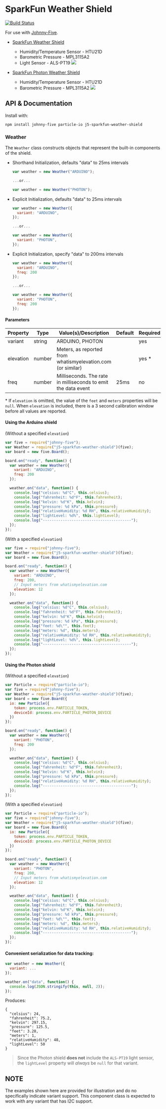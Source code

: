 # SparkFun Weather Shield


[![Build Status](https://travis-ci.org/rwaldron/j5-sparkfun-weather-shield.svg?branch=master)](https://travis-ci.org/rwaldron/j5-sparkfun-weather-shield)

For use with [Johnny-Five](https://github.com/rwaldron/johnny-five).


- [SparkFun Weather Shield](https://www.sparkfun.com/products/12081)
  + Humidity/Temperature Sensor - HTU21D
  + Barometric Pressure - MPL3115A2
  + Light Sensor - ALS-PT19
  ![](https://cdn.sparkfun.com//assets/parts/8/7/0/7/12081-01.jpg)
  
- [SparkFun Photon Weather Shield](https://www.sparkfun.com/products/13630)
  + Humidity/Temperature Sensor - HTU21D
  + Barometric Pressure - MPL3115A2
  ![](https://cdn.sparkfun.com//assets/parts/1/1/0/1/7/13630-01a.jpg)

## API & Documentation

Install with: 

```
npm install johnny-five particle-io j5-sparkfun-weather-shield
```


### Weather 

The `Weather` class constructs objects that represent the built-in components of the shield.

- Shorthand Initialization, defaults "data" to 25ms intervals
  ```js
  var weather = new Weather("ARDUINO");

  ...or...

  var weather = new Weather("PHOTON");
  ```

- Explicit Initialization, defaults "data" to 25ms intervals
  ```js
  var weather = new Weather({
    variant: "ARDUINO",
  });

  ...or...
  
  var weather = new Weather({
    variant: "PHOTON",
  });
  ```

- Explicit Initialization, specify "data" to 200ms intervals
  ```js
  var weather = new Weather({
    variant: "ARDUINO",
    freq: 200
  });

  ...or...

  var weather = new Weather({
    variant: "PHOTON",
    freq: 200
  });
  ```




#### Parameters

| Property   | Type      | Value(s)/Description      | Default | Required |
|------------|-----------|---------------------------|---------|----------|
| variant    | string    | ARDUINO, PHOTON           |         | yes      |
| elevation  | number    | Meters, as reported from whatismyelevation.com (or similar)           |         | yes \*      |
| freq       | number    | Milliseconds. The rate in milliseconds to emit the data event |    25ms     | no      |


\* If `elevation` is omitted, the value of the `feet` and `meters` properties will be `null`. When `elevation` is included, there is a 3 second calibration window before all values are reported.


#### Using the Arduino shield

(Without a specified `elevation`)

```js
var five = require("johnny-five");
var Weather = require("j5-sparkfun-weather-shield")(five);
var board = new five.Board();

board.on("ready", function() {
  var weather = new Weather({
    variant: "ARDUINO",
    freq: 200
  });

  weather.on("data", function() {
    console.log("celsius: %d°C", this.celsius);
    console.log("fahrenheit: %d°F", this.fahrenheit);
    console.log("kelvin: %d°K", this.kelvin);
    console.log("pressure: %d kPa", this.pressure);
    console.log("relativeHumidity: %d RH", this.relativeHumidity);
    console.log("lightLevel: %d%", this.lightLevel);
    console.log("----------------------------------------");
  });
});
```

(With a specified `elevation`)

```js
var five = require("johnny-five");
var Weather = require("j5-sparkfun-weather-shield")(five);
var board = new five.Board();

board.on("ready", function() {
  var weather = new Weather({
    variant: "ARDUINO",
    freq: 200, 
    // Input meters from whatismyelevation.com
    elevation: 12 
  });

  weather.on("data", function() {
    console.log("celsius: %d°C", this.celsius);
    console.log("fahrenheit: %d°F", this.fahrenheit);
    console.log("kelvin: %d°K", this.kelvin);
    console.log("pressure: %d kPa", this.pressure);
    console.log("feet: %d\"", this.feet);
    console.log("meters: %d", this.meters);
    console.log("relativeHumidity: %d RH", this.relativeHumidity);
    console.log("lightLevel: %d%", this.lightLevel);
    console.log("----------------------------------------");
  });
});
```



#### Using the Photon shield

(Without a specified `elevation`)

```js
var Particle = require("particle-io");
var five = require("johnny-five");
var Weather = require("j5-sparkfun-weather-shield")(five);
var board = new five.Board({
  io: new Particle({
    token: process.env.PARTICLE_TOKEN,
    deviceId: process.env.PARTICLE_PHOTON_DEVICE
  })
});

board.on("ready", function() {
  var weather = new Weather({
    variant: "PHOTON",
    freq: 200
  });

  weather.on("data", function() {
    console.log("celsius: %d°C", this.celsius);
    console.log("fahrenheit: %d°F", this.fahrenheit);
    console.log("kelvin: %d°K", this.kelvin);
    console.log("pressure: %d kPa", this.pressure);
    console.log("relativeHumidity: %d RH", this.relativeHumidity);
    console.log("----------------------------------------");
  });
});
```

(With a specified `elevation`)

```js
var Particle = require("particle-io");
var five = require("johnny-five");
var Weather = require("j5-sparkfun-weather-shield")(five);
var board = new five.Board({
  io: new Particle({
    token: process.env.PARTICLE_TOKEN,
    deviceId: process.env.PARTICLE_PHOTON_DEVICE
  })
});

board.on("ready", function() {
  var weather = new Weather({
    variant: "PHOTON",
    freq: 200,
    // Input meters from whatismyelevation.com
    elevation: 12     
  });

  weather.on("data", function() {
    console.log("celsius: %d°C", this.celsius);
    console.log("fahrenheit: %d°F", this.fahrenheit);
    console.log("kelvin: %d°K", this.kelvin);
    console.log("pressure: %d kPa", this.pressure);
    console.log("feet: %d\"", this.feet);
    console.log("meters: %d", this.meters);
    console.log("relativeHumidity: %d RH", this.relativeHumidity);
    console.log("----------------------------------------");
  });
});
```


#### Convenient serialization for data tracking: 

```js
var weather = new Weather({
  variant: ...
});

weather.on("data", function() {
  console.log(JSON.stringify(this, null, 2));
});
```

Produces: 

```
{
  "celsius": 24,
  "fahrenheit": 75.2,
  "kelvin": 297.15,
  "pressure": 125.5,
  "feet": 3.28,
  "meters": 1,
  "relativeHumidity": 48,
  "lightLevel": 50
}
```

> Since the Photon shield **does not** include the `ALS-PT19` light sensor, the `lightLevel` property will _always_ be `null` for that variant.


## NOTE

The examples shown here are provided for illustration and do no specifically indicate variant  support. This component class is expected to work with any variant  that has I2C support. 
